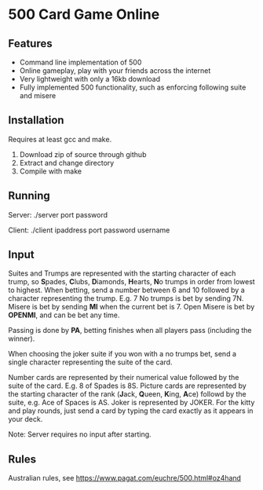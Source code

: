 500 Card Game Online
=======

## Features
* Command line implementation of 500
* Online gameplay, play with your friends across the internet
* Very lightweight with only a 16kb download
* Fully implemented 500 functionality, such as enforcing following suite and misere


## Installation
Requires at least gcc and make.
1. Download zip of source through github
2. Extract and change directory
3. Compile with make

## Running
Server: ./server port password

Client: ./client ipaddress port password username

## Input
Suites and Trumps are represented with the starting character of each trump, so **S**pades, **C**lubs, **D**iamonds, **H**earts, **N**o trumps in order from lowest to highest. 
When betting, send a number between 6 and 10 followed by a character representing the trump. E.g. 7 No trumps is bet by sending 7N. Misere is bet by sending **MI** when the current bet is 7. Open Misere is bet by **OPENMI**, and can be bet any time.

Passing is done by **PA**, betting finishes when all players pass (including the winner).

When choosing the joker suite if you won with a no trumps bet, send a single character representing the suite of the card.

Number cards are represented by their numerical value followed by the suite of the card. E.g. 8 of Spades is 8S.
Picture cards are represented by the starting character of the rank (**J**ack, **Q**ueen, **K**ing, **A**ce) followd by the suite, e.g. Ace of Spaces is AS.
Joker is represented by JOKER.
For the kitty and play rounds, just send a card by typing the card exactly as it appears in your deck.

Note: Server requires no input after starting.
## Rules
Australian rules, see https://www.pagat.com/euchre/500.html#oz4hand